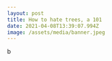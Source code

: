 ```yaml
---
layout: post
title: How to hate trees, a 101
date: 2021-04-08T13:39:07.994Z
image: /assets/media/banner.jpeg
---
```

b
